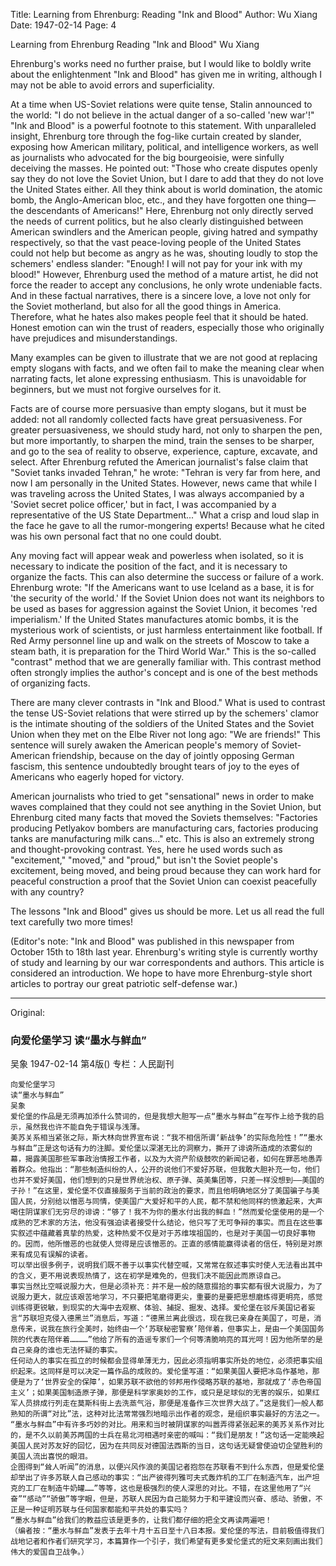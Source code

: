 Title: Learning from Ehrenburg: Reading "Ink and Blood"
Author: Wu Xiang
Date: 1947-02-14
Page: 4

Learning from Ehrenburg
Reading "Ink and Blood"
Wu Xiang

Ehrenburg's works need no further praise, but I would like to boldly write about the enlightenment "Ink and Blood" has given me in writing, although I may not be able to avoid errors and superficiality.

At a time when US-Soviet relations were quite tense, Stalin announced to the world: "I do not believe in the actual danger of a so-called 'new war'!" "Ink and Blood" is a powerful footnote to this statement. With unparalleled insight, Ehrenburg tore through the fog-like curtain created by slander, exposing how American military, political, and intelligence workers, as well as journalists who advocated for the big bourgeoisie, were sinfully deceiving the masses. He pointed out: "Those who create disputes openly say they do not love the Soviet Union, but I dare to add that they do not love the United States either. All they think about is world domination, the atomic bomb, the Anglo-American bloc, etc., and they have forgotten one thing—the descendants of Americans!" Here, Ehrenburg not only directly served the needs of current politics, but he also clearly distinguished between American swindlers and the American people, giving hatred and sympathy respectively, so that the vast peace-loving people of the United States could not help but become as angry as he was, shouting loudly to stop the schemers' endless slander: "Enough! I will not pay for your ink with my blood!" However, Ehrenburg used the method of a mature artist, he did not force the reader to accept any conclusions, he only wrote undeniable facts. And in these factual narratives, there is a sincere love, a love not only for the Soviet motherland, but also for all the good things in America. Therefore, what he hates also makes people feel that it should be hated. Honest emotion can win the trust of readers, especially those who originally have prejudices and misunderstandings.

Many examples can be given to illustrate that we are not good at replacing empty slogans with facts, and we often fail to make the meaning clear when narrating facts, let alone expressing enthusiasm. This is unavoidable for beginners, but we must not forgive ourselves for it.

Facts are of course more persuasive than empty slogans, but it must be added: not all randomly collected facts have great persuasiveness. For greater persuasiveness, we should study hard, not only to sharpen the pen, but more importantly, to sharpen the mind, train the senses to be sharper, and go to the sea of reality to observe, experience, capture, excavate, and select. After Ehrenburg refuted the American journalist's false claim that "Soviet tanks invaded Tehran," he wrote: "Tehran is very far from here, and now I am personally in the United States. However, news came that while I was traveling across the United States, I was always accompanied by a 'Soviet secret police officer,' but in fact, I was accompanied by a representative of the US State Department..." What a crisp and loud slap in the face he gave to all the rumor-mongering experts! Because what he cited was his own personal fact that no one could doubt.

Any moving fact will appear weak and powerless when isolated, so it is necessary to indicate the position of the fact, and it is necessary to organize the facts. This can also determine the success or failure of a work. Ehrenburg wrote: "If the Americans want to use Iceland as a base, it is for 'the security of the world.' If the Soviet Union does not want its neighbors to be used as bases for aggression against the Soviet Union, it becomes 'red imperialism.' If the United States manufactures atomic bombs, it is the mysterious work of scientists, or just harmless entertainment like football. If Red Army personnel line up and walk on the streets of Moscow to take a steam bath, it is preparation for the Third World War." This is the so-called "contrast" method that we are generally familiar with. This contrast method often strongly implies the author's concept and is one of the best methods of organizing facts.

There are many clever contrasts in "Ink and Blood." What is used to contrast the tense US-Soviet relations that were stirred up by the schemers' clamor is the intimate shouting of the soldiers of the United States and the Soviet Union when they met on the Elbe River not long ago: "We are friends!" This sentence will surely awaken the American people's memory of Soviet-American friendship, because on the day of jointly opposing German fascism, this sentence undoubtedly brought tears of joy to the eyes of Americans who eagerly hoped for victory.

American journalists who tried to get "sensational" news in order to make waves complained that they could not see anything in the Soviet Union, but Ehrenburg cited many facts that moved the Soviets themselves: "Factories producing Petlyakov bombers are manufacturing cars, factories producing tanks are manufacturing milk cans..." etc. This is also an extremely strong and thought-provoking contrast. Yes, here he used words such as "excitement," "moved," and "proud," but isn't the Soviet people's excitement, being moved, and being proud because they can work hard for peaceful construction a proof that the Soviet Union can coexist peacefully with any country?

The lessons "Ink and Blood" gives us should be more. Let us all read the full text carefully two more times!

(Editor's note: "Ink and Blood" was published in this newspaper from October 15th to 18th last year. Ehrenburg's writing style is currently worthy of study and learning by our war correspondents and authors. This article is considered an introduction. We hope to have more Ehrenburg-style short articles to portray our great patriotic self-defense war.)



<hr /> 

Original: 


### 向爱伦堡学习  读“墨水与鲜血”
吴象
1947-02-14
第4版()
专栏：人民副刊

    向爱伦堡学习
    读“墨水与鲜血”
    吴象
    爱伦堡的作品是无须再加添什么赞词的，但是我想大胆写一点“墨水与鲜血”在写作上给予我的启示，虽然我也许不能自免于错误与浅薄。
    美苏关系相当紧张之际，斯大林向世界宣布说：“我不相信所谓‘新战争’的实际危险性！”“墨水与鲜血”正是这句话有力的注脚。爱伦堡以深湛无比的洞察力，撕开了诽谤所造成的浓雾似的幕，揭露美国那些军事政治情报工作者，以及为大资产阶级鼓吹的新闻记者，如何在罪恶地愚弄着群众。他指出：“那些制造纠纷的人，公开的说他们不爱好苏联，但我敢大胆补充一句，他们也并不爱好美国，他们想到的只是世界统治权、原子弹、英美集团等，只差一样没想到——美国的子孙！”在这里，爱伦堡不仅直接服务于当前的政治的要求，而且他明确地区分了美国骗子与美国人民，分别给以憎恶与同情，使美国广大爱好和平的人民，都不禁和他同样的愤激起来，大声喝住阴谋家们无穷尽的诽谤：“够了！我不为你的墨水付出我的鲜血！”然而爱伦堡使用的是一个成熟的艺术家的方法，他没有强迫读者接受什么结论，他只写了无可争辩的事实。而且在这些事实叙述中蕴藏着真挚的热爱，这种热爱不仅是对于苏维埃祖国的，也是对于美国一切良好事物的。因而，他所憎恶的也就使人觉得是应该憎恶的。正直的感情能赢得读者的信任，特别是对原来有成见有误解的读者。
    可以举出很多例子，说明我们既不善于以事实代替空喊，又常常在叙述事实时使人无法看出其中的含义，更不用说表现热情了，这在初学是难免的，但我们决不能因此而原谅自己。
    事实当然比空喊说服力大，但是必须补充：并不是一般的随意掇拾的事实都有很大说服力，为了说服力更大，就应该艰苦地学习，不只要把笔磨得更尖，重要的是要把思想磨炼得更明亮，感觉训练得更锐敏，到现实的大海中去观察、体验、捕捉、掘发、选择。爱伦堡在驳斥美国记者妄言“苏联坦克侵入德黑兰”消息后，写道：“德黑兰离此很远，现在我已亲身在美国了，可是，消息传来，说我在旅行全美时，始终由一个‘苏联秘密警察’陪伴着，但事实上，是由一个美国国务院的代表在陪伴着…………”他给了所有的造谣专家们一个何等清脆响亮的耳光呵！因为他所举的是自己亲身的谁也无法怀疑的事实。
    任何动人的事实在孤立的时候都会显得单薄无力，因此必须指明事实所处的地位，必须把事实组织起来。这同样是可以决定一篇作品的成败的。爱伦堡写道：“如果美国人要把冰岛作基地，那便是为了‘世界安全的保障’，如果苏联不欲他的邻邦用作侵略苏联的基地，那就成了‘赤色帝国主义’；如果美国制造原子弹，那便是科学家奥妙的工作，或只是足球似的无害的娱乐，如果红军人员排成行列走在莫斯科街上去洗蒸气浴，那便是准备作三次世界大战了。”这是我们一般人都熟知的所谓“对比”法，这种对比法常常强烈地暗示出作者的观念，是组织事实最好的方法之一。
    “墨水与鲜血”中有许多巧妙的对比。用来和当时被阴谋家的叫嚣弄得紧张起来的美苏关系作对比的，是不久以前美苏两国的士兵在易北河相遇时亲密的喊叫：“我们是朋友！”这句话一定能唤起美国人民对苏友好的回忆，因为在共同反对德国法西斯的当日，这句话无疑曾使迫切企望胜利的美国人流出喜悦的眼泪。
    企图得到“耸人听闻”的消息，以便兴风作浪的美国记者抱怨在苏联看不到什么东西，但是爱伦堡却举出了许多苏联人自己感动的事实：“出产彼得列雅可夫式轰炸机的工厂在制造汽车，出产坦克的工厂在制造牛奶罐……”等等，这也是极强烈的使人深思的对比。不错，在这里他用了“兴奋”“感动”“骄傲”等字眼，但是，苏联人民因为自己能努力于和平建设而兴奋、感动、骄傲，不正是一种证明苏联与任何国家都能和平共处的事实吗？
    “墨水与鲜血”给我们的教益应该是更多的，让我们都仔细的把全文再读两遍吧！        
    （编者按：“墨水与鲜血”发表于去年十月十五日至十八日本报。爱伦堡的写法，目前极值得我们战地记者和作者们研究学习，本篇算作一个引子，我们希望有更多爱伦堡式的短文来刻画出我们伟大的爱国自卫战争。）
